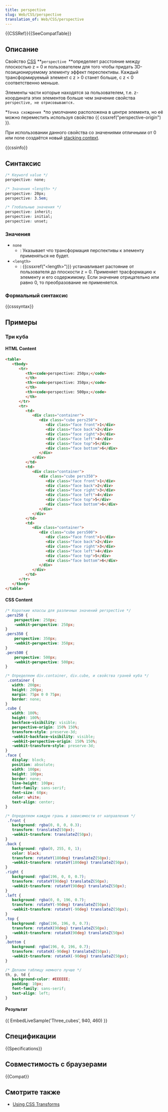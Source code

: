 ```yaml
---
title: perspective
slug: Web/CSS/perspective
translation_of: Web/CSS/perspective
---
```

{{CSSRef}}{{SeeCompatTable}}

## Описание

Свойство [CSS](/en/CSS "CSS") **`perspective `**определяет расcтояние между плоскостью z = 0 и пользователем для того чтобы придать 3D-позиционируемому элементу эффект переспективы. Каждый трансформируемый элемент с z > 0 станет больше, с z < 0 соответственно меньше.

Элементы части которые находятся за пользователем, т.е. z-координата этих элементов больше чем значение свойства `perspective, не отрисовываются.`

*`Точка схождения `*по умолчанию расположена в центре элемента, но её можно переместить используя свойство {{ cssxref("perspective-origin") }}.

При использовании данного свойства со значениями отличными от 0 или none создаётся новый [stacking context](/en/CSS/Understanding_z-index/The_stacking_context "en/CSS/Understanding_z-index/The_stacking_context").

{{cssinfo}}

## Синтаксис

```css
/* Keyword value */
perspective: none;

/* Значения <length> */
perspective: 20px;
perspective: 3.5em;

/* Глобальные значения */
perspective: inherit;
perspective: initial;
perspective: unset;
```

### Значения

- `none`
  - : Указывает что трансформация перспективы к элементу применяться не будет.
- `<length>`
  - : {{cssxref("&lt;length&gt;")}} устанавливает растояние от пользователя до плоскости z = 0. Применяет трасформацию к элементу и его содержимому. Если значение отрицательно или равно 0, то преобразование не применяется.

### Формальный синтаксис

{{csssyntax}}

## Примеры

### Три куба

#### HTML Content

```html
<table>
   <tbody>
      <tr>
         <th><code>perspective: 250px;</code>
         </th>
         <th><code>perspective: 350px;</code>
         </th>
         <th><code>perspective: 500px;</code>
         </th>
      </tr>
      <tr>
         <td>
            <div class="container">
               <div class="cube pers250">
                  <div class="face front">1</div>
                  <div class="face back">2</div>
                  <div class="face right">3</div>
                  <div class="face left">4</div>
                  <div class="face top">5</div>
                  <div class="face bottom">6</div>
               </div>
            </div>
         </td>
         <td>
            <div class="container">
               <div class="cube pers350">
                  <div class="face front">1</div>
                  <div class="face back">2</div>
                  <div class="face right">3</div>
                  <div class="face left">4</div>
                  <div class="face top">5</div>
                  <div class="face bottom">6</div>
               </div>
            </div>
         </td>
         <td>
            <div class="container">
               <div class="cube pers500">
                  <div class="face front">1</div>
                  <div class="face back">2</div>
                  <div class="face right">3</div>
                  <div class="face left">4</div>
                  <div class="face top">5</div>
                  <div class="face bottom">6</div>
               </div>
            </div>
         </td>
      </tr>
   </tbody>
</table>
```

#### CSS Content

```css
/* Короткие классы для различных значений perspective */
.pers250 {
    perspective: 250px;
    -webkit-perspective: 250px;
}
.pers350 {
    perspective: 350px;
    -webkit-perspective: 350px;
}
.pers500 {
    perspective: 500px;
    -webkit-perspective: 500px;
}

/* Определяем div.container, div.cube, и свойства граней куба */
 .container {
   width: 200px;
   height: 200px;
   margin: 75px 0 0 75px;
   border: none;
}
.cube {
   width: 100%;
   height: 100%;
   backface-visibility: visible;
   perspective-origin: 150% 150%;
   transform-style: preserve-3d;
   -webkit-backface-visibility: visible;
   -webkit-perspective-origin: 150% 150%;
   -webkit-transform-style: preserve-3d;
}
.face {
   display: block;
   position: absolute;
   width: 100px;
   height: 100px;
   border: none;
   line-height: 100px;
   font-family: sans-serif;
   font-size: 60px;
   color: white;
   text-align: center;
}

/* Определяем каждую грань в зависимости от направления */
 .front {
   background: rgba(0, 0, 0, 0.3);
   transform: translateZ(50px);
   -webkit-transform: translateZ(50px);
}
.back {
   background: rgba(0, 255, 0, 1);
   color: black;
   transform: rotateY(180deg) translateZ(50px);
   -webkit-transform: rotateY(180deg) translateZ(50px);
}
.right {
   background: rgba(196, 0, 0, 0.7);
   transform: rotateY(90deg) translateZ(50px);
   -webkit-transform: rotateY(90deg) translateZ(50px);
}
.left {
   background: rgba(0, 0, 196, 0.7);
   transform: rotateY(-90deg) translateZ(50px);
   -webkit-transform: rotateY(-90deg) translateZ(50px);
}
.top {
   background: rgba(196, 196, 0, 0.7);
   transform: rotateX(90deg) translateZ(50px);
   -webkit-transform: rotateX(90deg) translateZ(50px)
}
.bottom {
   background: rgba(196, 0, 196, 0.7);
   transform: rotateX(-90deg) translateZ(50px);
   -webkit-transform: rotateX(-90deg) translateZ(50px);
}

/* Делаем таблицу немного лучше */
th, p, td {
   background-color: #EEEEEE;
   padding: 10px;
   font-family: sans-serif;
   text-align: left;
}
```

#### Результат

{{ EmbedLiveSample('Three_cubes', 940, 460) }}

## Спецификации

{{Specifications}}

## Совместимость с браузерами

{{Compat}}

## Смотрите также

- [Using CSS Transforms](/ru/docs/CSS/Using_CSS_transforms)

